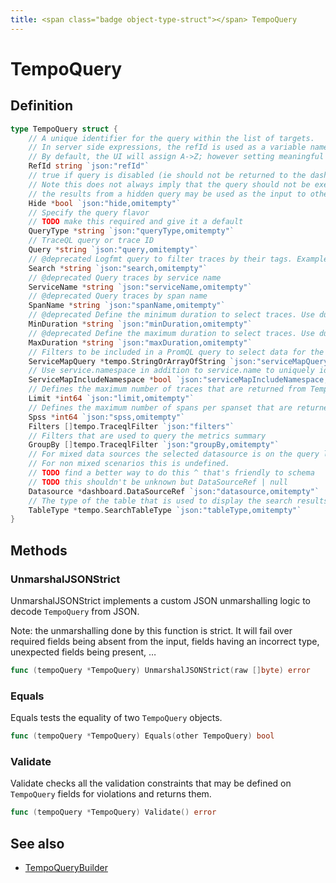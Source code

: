 ```yaml
---
title: <span class="badge object-type-struct"></span> TempoQuery
---
```

# <span class="badge object-type-struct"></span> TempoQuery

## Definition

```go
type TempoQuery struct {
    // A unique identifier for the query within the list of targets.
    // In server side expressions, the refId is used as a variable name to identify results.
    // By default, the UI will assign A->Z; however setting meaningful names may be useful.
    RefId string `json:"refId"`
    // true if query is disabled (ie should not be returned to the dashboard)
    // Note this does not always imply that the query should not be executed since
    // the results from a hidden query may be used as the input to other queries (SSE etc)
    Hide *bool `json:"hide,omitempty"`
    // Specify the query flavor
    // TODO make this required and give it a default
    QueryType *string `json:"queryType,omitempty"`
    // TraceQL query or trace ID
    Query *string `json:"query,omitempty"`
    // @deprecated Logfmt query to filter traces by their tags. Example: http.status_code=200 error=true
    Search *string `json:"search,omitempty"`
    // @deprecated Query traces by service name
    ServiceName *string `json:"serviceName,omitempty"`
    // @deprecated Query traces by span name
    SpanName *string `json:"spanName,omitempty"`
    // @deprecated Define the minimum duration to select traces. Use duration format, for example: 1.2s, 100ms
    MinDuration *string `json:"minDuration,omitempty"`
    // @deprecated Define the maximum duration to select traces. Use duration format, for example: 1.2s, 100ms
    MaxDuration *string `json:"maxDuration,omitempty"`
    // Filters to be included in a PromQL query to select data for the service graph. Example: {client="app",service="app"}. Providing multiple values will produce union of results for each filter, using PromQL OR operator internally.
    ServiceMapQuery *tempo.StringOrArrayOfString `json:"serviceMapQuery,omitempty"`
    // Use service.namespace in addition to service.name to uniquely identify a service.
    ServiceMapIncludeNamespace *bool `json:"serviceMapIncludeNamespace,omitempty"`
    // Defines the maximum number of traces that are returned from Tempo
    Limit *int64 `json:"limit,omitempty"`
    // Defines the maximum number of spans per spanset that are returned from Tempo
    Spss *int64 `json:"spss,omitempty"`
    Filters []tempo.TraceqlFilter `json:"filters"`
    // Filters that are used to query the metrics summary
    GroupBy []tempo.TraceqlFilter `json:"groupBy,omitempty"`
    // For mixed data sources the selected datasource is on the query level.
    // For non mixed scenarios this is undefined.
    // TODO find a better way to do this ^ that's friendly to schema
    // TODO this shouldn't be unknown but DataSourceRef | null
    Datasource *dashboard.DataSourceRef `json:"datasource,omitempty"`
    // The type of the table that is used to display the search results
    TableType *tempo.SearchTableType `json:"tableType,omitempty"`
}
```
## Methods

### <span class="badge object-method"></span> UnmarshalJSONStrict

UnmarshalJSONStrict implements a custom JSON unmarshalling logic to decode `TempoQuery` from JSON.

Note: the unmarshalling done by this function is strict. It will fail over required fields being absent from the input, fields having an incorrect type, unexpected fields being present, …

```go
func (tempoQuery *TempoQuery) UnmarshalJSONStrict(raw []byte) error
```

### <span class="badge object-method"></span> Equals

Equals tests the equality of two `TempoQuery` objects.

```go
func (tempoQuery *TempoQuery) Equals(other TempoQuery) bool
```

### <span class="badge object-method"></span> Validate

Validate checks all the validation constraints that may be defined on `TempoQuery` fields for violations and returns them.

```go
func (tempoQuery *TempoQuery) Validate() error
```

## See also

 * <span class="badge builder"></span> [TempoQueryBuilder](./builder-TempoQueryBuilder.md)
